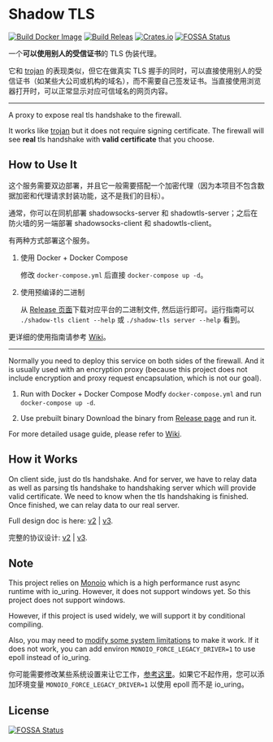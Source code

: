 # Shadow TLS
[![Build Docker Image](https://github.com/ihciah/shadow-tls/actions/workflows/build-docker-image.yml/badge.svg)](https://github.com/ihciah/shadow-tls/pkgs/container/shadow-tls) [![Build Releas](https://github.com/ihciah/shadow-tls/actions/workflows/build-release.yml/badge.svg)](https://github.com/ihciah/shadow-tls/releases) [![Crates.io](https://img.shields.io/crates/v/shadow-tls.svg)](https://crates.io/crates/shadow-tls) [![FOSSA Status](https://app.fossa.com/api/projects/git%2Bgithub.com%2Fihciah%2Fshadow-tls.svg?type=shield)](https://app.fossa.com/projects/git%2Bgithub.com%2Fihciah%2Fshadow-tls?ref=badge_shield)

一个**可以使用别人的受信证书**的 TLS 伪装代理。

它和 [trojan](https://github.com/trojan-gfw/trojan) 的表现类似，但它在做真实 TLS 握手的同时，可以直接使用别人的受信证书（如某些大公司或机构的域名），而不需要自己签发证书。当直接使用浏览器打开时，可以正常显示对应可信域名的网页内容。

---

A proxy to expose real tls handshake to the firewall.

It works like [trojan](https://github.com/trojan-gfw/trojan) but it does not require signing certificate. The firewall will see **real** tls handshake with **valid certificate** that you choose.

## How to Use It
这个服务需要双边部署，并且它一般需要搭配一个加密代理（因为本项目不包含数据加密和代理请求封装功能，这不是我们的目标）。

通常，你可以在同机部署 shadowsocks-server 和 shadowtls-server；之后在防火墙的另一端部署 shadowsocks-client 和 shadowtls-client。

有两种方式部署这个服务。
1. 使用 Docker + Docker Compose

    修改 `docker-compose.yml` 后直接 `docker-compose up -d`。
2. 使用预编译的二进制

    从 [Release 页面](https://github.com/ihciah/shadow-tls/releases)下载对应平台的二进制文件, 然后运行即可。运行指南可以 `./shadow-tls client --help` 或 `./shadow-tls server --help` 看到。

更详细的使用指南请参考 [Wiki](https://github.com/ihciah/shadow-tls/wiki/How-to-Run)。

---

Normally you need to deploy this service on both sides of the firewall. And it is usually used with an encryption proxy (because this project does not include encryption and proxy request encapsulation, which is not our goal).

1. Run with Docker + Docker Compose
 Modfy `docker-compose.yml` and run `docker-compose up -d`.

2. Use prebuilt binary
    Download the binary from [Release page](https://github.com/ihciah/shadow-tls/releases) and run it.

For more detailed usage guide, please refer to [Wiki](https://github.com/ihciah/shadow-tls/wiki/How-to-Run).

## How it Works
On client side, just do tls handshake. And for server, we have to relay data as well as parsing tls handshake to handshaking server which will provide valid certificate. We need to know when the tls handshaking is finished. Once finished, we can relay data to our real server.

Full design doc is here: [v2](./docs/protocol-en.md) | [v3](./docs/protocol-v3-en.md).

完整的协议设计: [v2](./docs/protocol-zh.md) | [v3](./docs/protocol-v3-zh.md).

## Note
This project relies on [Monoio](https://github.com/bytedance/monoio) which is a high performance rust async runtime with io_uring. However, it does not support windows yet. So this project does not support windows.

However, if this project is used widely, we will support it by conditional compiling.

Also, you may need to [modify some system limitations](https://github.com/bytedance/monoio/blob/master/docs/en/memlock.md) to make it work. If it does not work, you can add environ `MONOIO_FORCE_LEGACY_DRIVER=1` to use epoll instead of io_uring.

你可能需要修改某些系统设置来让它工作，[参考这里](https://github.com/bytedance/monoio/blob/master/docs/en/memlock.md)。如果它不起作用，您可以添加环境变量 `MONOIO_FORCE_LEGACY_DRIVER=1` 以使用 epoll 而不是 io_uring。

## License
[![FOSSA Status](https://app.fossa.com/api/projects/git%2Bgithub.com%2Fihciah%2Fshadow-tls.svg?type=large)](https://app.fossa.com/projects/git%2Bgithub.com%2Fihciah%2Fshadow-tls?ref=badge_large)